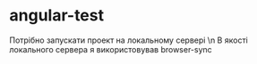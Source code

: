 # angular-test
Потрібно запускати проект на локальному сервері \n
В якості локального сервера я використовував browser-sync
